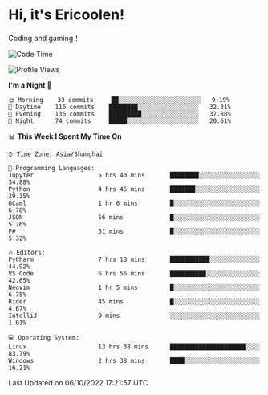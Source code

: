# Hi, it's Ericoolen!
Coding and gaming！

<!--START_SECTION:waka-->
![Code Time](http://img.shields.io/badge/Code%20Time-423%20hrs%202%20mins-blue)

![Profile Views](http://img.shields.io/badge/Profile%20Views-0-blue)

**I'm a Night 🦉** 

```text
🌞 Morning    33 commits     ██░░░░░░░░░░░░░░░░░░░░░░░   9.19% 
🌆 Daytime    116 commits    ████████░░░░░░░░░░░░░░░░░   32.31% 
🌃 Evening    136 commits    █████████░░░░░░░░░░░░░░░░   37.88% 
🌙 Night      74 commits     █████░░░░░░░░░░░░░░░░░░░░   20.61%

```


📊 **This Week I Spent My Time On** 

```text
⌚︎ Time Zone: Asia/Shanghai

💬 Programming Languages: 
Jupyter                  5 hrs 40 mins       ████████░░░░░░░░░░░░░░░░░   34.88% 
Python                   4 hrs 46 mins       ███████░░░░░░░░░░░░░░░░░░   29.35% 
OCaml                    1 hr 6 mins         █░░░░░░░░░░░░░░░░░░░░░░░░   6.78% 
JSON                     56 mins             █░░░░░░░░░░░░░░░░░░░░░░░░   5.76% 
F#                       51 mins             █░░░░░░░░░░░░░░░░░░░░░░░░   5.32%

🔥 Editors: 
PyCharm                  7 hrs 18 mins       ███████████░░░░░░░░░░░░░░   44.92% 
VS Code                  6 hrs 56 mins       ██████████░░░░░░░░░░░░░░░   42.65% 
Neovim                   1 hr 5 mins         █░░░░░░░░░░░░░░░░░░░░░░░░   6.75% 
Rider                    45 mins             █░░░░░░░░░░░░░░░░░░░░░░░░   4.67% 
IntelliJ                 9 mins              ░░░░░░░░░░░░░░░░░░░░░░░░░   1.01%

💻 Operating System: 
Linux                    13 hrs 38 mins      █████████████████████░░░░   83.79% 
Windows                  2 hrs 38 mins       ████░░░░░░░░░░░░░░░░░░░░░   16.21%

```


 Last Updated on 06/10/2022 17:21:57 UTC
<!--END_SECTION:waka-->

